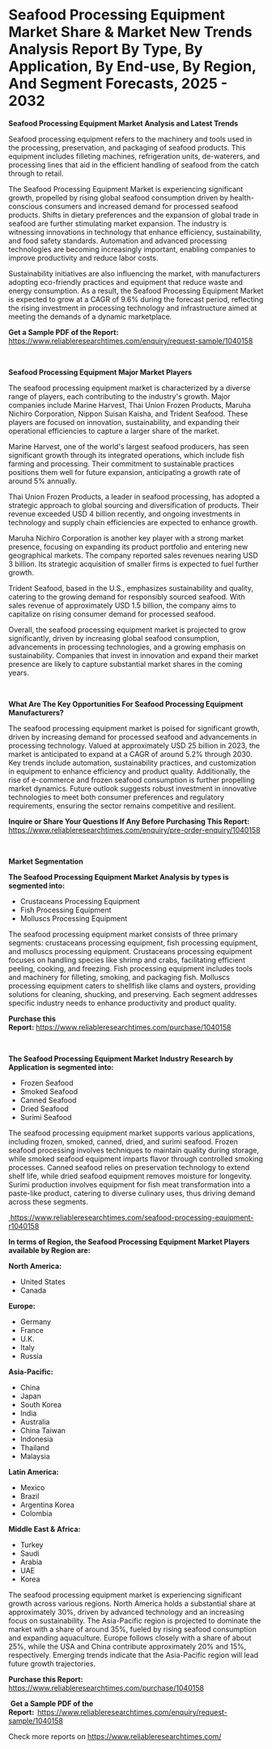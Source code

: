 <p><h1>Seafood Processing Equipment Market Share & Market New Trends Analysis Report By Type, By Application, By End-use, By Region, And Segment Forecasts, 2025 - 2032</h1></p><p><strong>Seafood Processing Equipment Market Analysis and Latest Trends</strong></p>
<p><p>Seafood processing equipment refers to the machinery and tools used in the processing, preservation, and packaging of seafood products. This equipment includes filleting machines, refrigeration units, de-waterers, and processing lines that aid in the efficient handling of seafood from the catch through to retail. </p><p>The Seafood Processing Equipment Market is experiencing significant growth, propelled by rising global seafood consumption driven by health-conscious consumers and increased demand for processed seafood products. Shifts in dietary preferences and the expansion of global trade in seafood are further stimulating market expansion. The industry is witnessing innovations in technology that enhance efficiency, sustainability, and food safety standards. Automation and advanced processing technologies are becoming increasingly important, enabling companies to improve productivity and reduce labor costs.</p><p>Sustainability initiatives are also influencing the market, with manufacturers adopting eco-friendly practices and equipment that reduce waste and energy consumption. As a result, the Seafood Processing Equipment Market is expected to grow at a CAGR of 9.6% during the forecast period, reflecting the rising investment in processing technology and infrastructure aimed at meeting the demands of a dynamic marketplace.</p></p>
<p><strong>Get a Sample PDF of the Report:&nbsp;</strong> <a href="https://www.reliableresearchtimes.com/enquiry/request-sample/1040158?utm_campaign=1950&utm_medium=2&utm_source=Github&utm_content=ia&utm_term=05032025&utm_id=seafood-processing-equipment">https://www.reliableresearchtimes.com/enquiry/request-sample/1040158</a></p>
<p>&nbsp;</p>
<p><strong>Seafood Processing Equipment Major Market Players</strong></p>
<p><p>The seafood processing equipment market is characterized by a diverse range of players, each contributing to the industry's growth. Major companies include Marine Harvest, Thai Union Frozen Products, Maruha Nichiro Corporation, Nippon Suisan Kaisha, and Trident Seafood. These players are focused on innovation, sustainability, and expanding their operational efficiencies to capture a larger share of the market.</p><p>Marine Harvest, one of the world's largest seafood producers, has seen significant growth through its integrated operations, which include fish farming and processing. Their commitment to sustainable practices positions them well for future expansion, anticipating a growth rate of around 5% annually.</p><p>Thai Union Frozen Products, a leader in seafood processing, has adopted a strategic approach to global sourcing and diversification of products. Their revenue exceeded USD 4 billion recently, and ongoing investments in technology and supply chain efficiencies are expected to enhance growth.</p><p>Maruha Nichiro Corporation is another key player with a strong market presence, focusing on expanding its product portfolio and entering new geographical markets. The company reported sales revenues nearing USD 3 billion. Its strategic acquisition of smaller firms is expected to fuel further growth.</p><p>Trident Seafood, based in the U.S., emphasizes sustainability and quality, catering to the growing demand for responsibly sourced seafood. With sales revenue of approximately USD 1.5 billion, the company aims to capitalize on rising consumer demand for processed seafood.</p><p>Overall, the seafood processing equipment market is projected to grow significantly, driven by increasing global seafood consumption, advancements in processing technologies, and a growing emphasis on sustainability. Companies that invest in innovation and expand their market presence are likely to capture substantial market shares in the coming years.</p></p>
<p>&nbsp;</p>
<p><strong>What Are The Key Opportunities For Seafood Processing Equipment Manufacturers?</strong></p>
<p><p>The seafood processing equipment market is poised for significant growth, driven by increasing demand for processed seafood and advancements in processing technology. Valued at approximately USD 25 billion in 2023, the market is anticipated to expand at a CAGR of around 5.2% through 2030. Key trends include automation, sustainability practices, and customization in equipment to enhance efficiency and product quality. Additionally, the rise of e-commerce and frozen seafood consumption is further propelling market dynamics. Future outlook suggests robust investment in innovative technologies to meet both consumer preferences and regulatory requirements, ensuring the sector remains competitive and resilient.</p></p>
<p><strong>Inquire or Share Your Questions If Any Before Purchasing This Report:</strong> <a href="https://www.reliableresearchtimes.com/enquiry/pre-order-enquiry/1040158?utm_campaign=1950&utm_medium=2&utm_source=Github&utm_content=ia&utm_term=05032025&utm_id=seafood-processing-equipment">https://www.reliableresearchtimes.com/enquiry/pre-order-enquiry/1040158</a></p>
<p>&nbsp;</p>
<p><strong>Market Segmentation</strong></p>
<p><strong>The Seafood Processing Equipment Market Analysis by types is segmented into:</strong></p>
<p><ul><li>Crustaceans Processing Equipment</li><li>Fish Processing Equipment</li><li>Molluscs Processing Equipment</li></ul></p>
<p><p>The seafood processing equipment market consists of three primary segments: crustaceans processing equipment, fish processing equipment, and molluscs processing equipment. Crustaceans processing equipment focuses on handling species like shrimp and crabs, facilitating efficient peeling, cooking, and freezing. Fish processing equipment includes tools and machinery for filleting, smoking, and packaging fish. Molluscs processing equipment caters to shellfish like clams and oysters, providing solutions for cleaning, shucking, and preserving. Each segment addresses specific industry needs to enhance productivity and product quality.</p></p>
<p><strong>Purchase this Report:&nbsp;</strong><a href="https://www.reliableresearchtimes.com/purchase/1040158?utm_campaign=1950&utm_medium=2&utm_source=Github&utm_content=ia&utm_term=05032025&utm_id=seafood-processing-equipment">https://www.reliableresearchtimes.com/purchase/1040158</a></p>
<p>&nbsp;</p>
<p><strong>The Seafood Processing Equipment Market Industry Research by Application is segmented into:</strong></p>
<p><ul><li>Frozen Seafood</li><li>Smoked Seafood</li><li>Canned Seafood</li><li>Dried Seafood</li><li>Surimi Seafood</li></ul></p>
<p><p>The seafood processing equipment market supports various applications, including frozen, smoked, canned, dried, and surimi seafood. Frozen seafood processing involves techniques to maintain quality during storage, while smoked seafood equipment imparts flavor through controlled smoking processes. Canned seafood relies on preservation technology to extend shelf life, while dried seafood equipment removes moisture for longevity. Surimi production involves equipment for fish meat transformation into a paste-like product, catering to diverse culinary uses, thus driving demand across these segments.</p></p>
<p><a href="https://www.reliableresearchtimes.com/seafood-processing-equipment-r1040158?utm_campaign=1950&utm_medium=2&utm_source=Github&utm_content=ia&utm_term=05032025&utm_id=seafood-processing-equipment">&nbsp;https://www.reliableresearchtimes.com/seafood-processing-equipment-r1040158</a></p>
<p><strong>In terms of Region, the Seafood Processing Equipment Market Players available by Region are:</strong></p>
<p>
    <p> <strong> North America: </strong>
        <ul>
            <li>United States</li>
            <li>Canada</li>
        </ul>
        </p> 
    <p> <strong> Europe: </strong>
        <ul>
            <li>Germany</li>
            <li>France</li>
            <li>U.K.</li>
            <li>Italy</li>
            <li>Russia</li>
        </ul>
        </p> 
    <p> <strong> Asia-Pacific: </strong>
        <ul>
            <li>China</li>
            <li>Japan</li>
            <li>South Korea</li>
            <li>India</li>
            <li>Australia</li>
            <li>China Taiwan</li>
            <li>Indonesia</li>
            <li>Thailand</li>
            <li>Malaysia</li>
        </ul>
        </p> 
    <p> <strong> Latin America: </strong>
        <ul>
            <li>Mexico</li>
            <li>Brazil</li>
            <li>Argentina Korea</li>
            <li>Colombia</li>
        </ul>
        </p> 
    <p> <strong> Middle East & Africa: </strong>
        <ul>
            <li>Turkey</li>
            <li>Saudi</li>
            <li>Arabia</li>
            <li>UAE</li>
            <li>Korea</li>
        </ul>
    </p>
    </p>
<p><p>The seafood processing equipment market is experiencing significant growth across various regions. North America holds a substantial share at approximately 30%, driven by advanced technology and an increasing focus on sustainability. The Asia-Pacific region is projected to dominate the market with a share of around 35%, fueled by rising seafood consumption and expanding aquaculture. Europe follows closely with a share of about 25%, while the USA and China contribute approximately 20% and 15%, respectively. Emerging trends indicate that the Asia-Pacific region will lead future growth trajectories.</p></p>
<p><strong>Purchase this Report: </strong><a href="https://www.reliableresearchtimes.com/purchase/1040158?utm_campaign=1950&utm_medium=2&utm_source=Github&utm_content=ia&utm_term=05032025&utm_id=seafood-processing-equipment">https://www.reliableresearchtimes.com/purchase/1040158</a></p>
<p>&nbsp;<strong>Get a Sample PDF of the Report:&nbsp;&nbsp;</strong><a href="https://www.reliableresearchtimes.com/enquiry/request-sample/1040158?utm_campaign=1950&utm_medium=2&utm_source=Github&utm_content=ia&utm_term=05032025&utm_id=seafood-processing-equipment">https://www.reliableresearchtimes.com/enquiry/request-sample/1040158</a></p>
<p><strong></strong></p>
<p>Check more reports on <a href="https://www.reliableresearchtimes.com/?utm_campaign=1950&utm_medium=2&utm_source=Github&utm_content=ia&utm_term=05032025&utm_id=seafood-processing-equipment">https://www.reliableresearchtimes.com/</a></p>